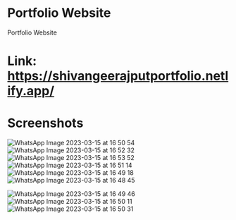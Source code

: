 # Portfolio Website
 Portfolio Website

# Link: https://shivangeerajputportfolio.netlify.app/

# Screenshots
<p>

![WhatsApp Image 2023-03-15 at 16 50 54](https://user-images.githubusercontent.com/100294737/225296046-9637e803-b754-4fdb-a892-4e12719ef6d2.jpg)
![WhatsApp Image 2023-03-15 at 16 52 32](https://user-images.githubusercontent.com/100294737/225296071-84a2fa6e-7bba-4bfb-85a1-ac6cae622b33.jpg)
![WhatsApp Image 2023-03-15 at 16 53 52](https://user-images.githubusercontent.com/100294737/225296073-12a4b80b-3644-403b-898e-ff1c69cb3975.jpg)
![WhatsApp Image 2023-03-15 at 16 51 14](https://user-images.githubusercontent.com/100294737/225296065-7b886c3d-e7a9-46ce-8181-33f57353e8ef.jpg)
![WhatsApp Image 2023-03-15 at 16 49 18](https://user-images.githubusercontent.com/100294737/225296681-3565bf87-d6ea-4bb0-9360-75e399af36f4.jpg)
![WhatsApp Image 2023-03-15 at 16 48 45](https://user-images.githubusercontent.com/100294737/225296669-302c35be-594e-46f6-93ed-0cdd1d3fed31.jpg)

![WhatsApp Image 2023-03-15 at 16 49 46](https://user-images.githubusercontent.com/100294737/225296683-66926ab8-6ce9-40a1-8679-3f6de29c74b0.jpg)
![WhatsApp Image 2023-03-15 at 16 50 11](https://user-images.githubusercontent.com/100294737/225296688-b380772e-0d1e-4aa6-b589-8c70121c0705.jpg)
![WhatsApp Image 2023-03-15 at 16 50 31](https://user-images.githubusercontent.com/100294737/225296701-f721dad6-3f3a-4088-b93a-e751fabf4eb8.jpg)
<p>
